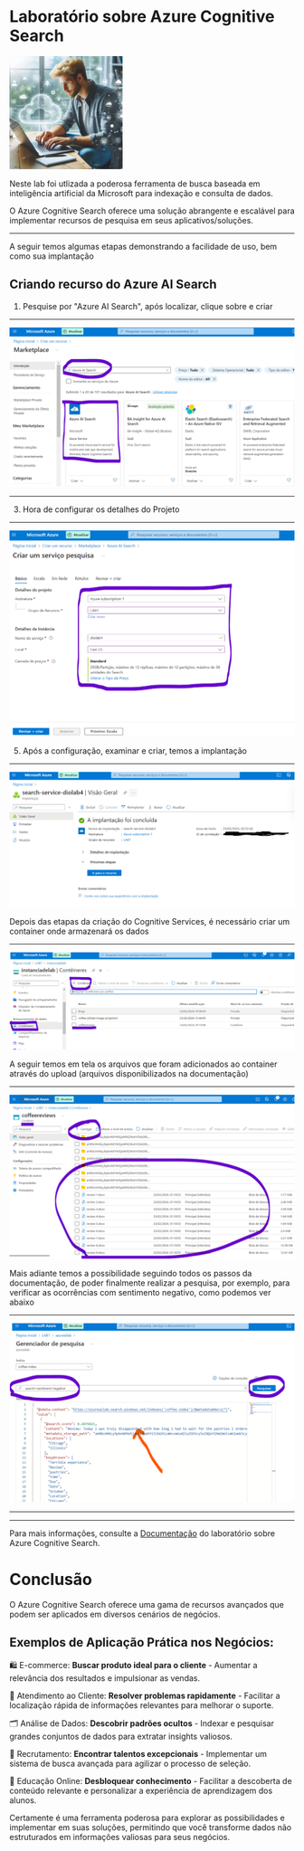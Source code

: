 
# Laboratório sobre Azure Cognitive Search
<img src="https://github.com/marcomdg/-bootcamp-microsoft-azure-ai-fundamentals/blob/8aabbc75f652f475342b7285142bfb02f6fe73c5/Lab%204%20-%20Cognitive%20Search/files/cognitive_note.jpg" width="200" height="200">

Neste lab foi utlizada a poderosa ferramenta de busca baseada em inteligência artificial da Microsoft para indexação e consulta de dados. 

O Azure Cognitive Search oferece uma solução abrangente e escalável para implementar recursos de pesquisa em seus aplicativos/soluções.

---

A seguir temos algumas etapas demonstrando a facilidade de uso, bem como sua implantação

## Criando recurso do Azure AI Search

1. Pesquise por "Azure AI Search", após localizar, clique sobre e criar
---
![Etapa1](https://github.com/marcomdg/-bootcamp-microsoft-azure-ai-fundamentals/blob/0cf430cde32696700eba342d1d0e3568cecfc7ae/Lab%204%20-%20Cognitive%20Search/files/Etapa1.png)

---

3. Hora de configurar os detalhes do Projeto
---
![Etapa2](https://github.com/marcomdg/-bootcamp-microsoft-azure-ai-fundamentals/blob/0cf430cde32696700eba342d1d0e3568cecfc7ae/Lab%204%20-%20Cognitive%20Search/files/Etapa2.png)

5. Após a configuração, examinar e criar, temos a implantação
---
![Etapa3](https://github.com/marcomdg/-bootcamp-microsoft-azure-ai-fundamentals/blob/0cf430cde32696700eba342d1d0e3568cecfc7ae/Lab%204%20-%20Cognitive%20Search/files/Etapa3.png)

Depois das etapas da criação do Cognitive Services, é necessário criar um container onde armazenará os dados

---

![Etapa4](https://github.com/marcomdg/-bootcamp-microsoft-azure-ai-fundamentals/blob/0cf430cde32696700eba342d1d0e3568cecfc7ae/Lab%204%20-%20Cognitive%20Search/files/Etapa%204.png)

A seguir temos em tela os arquivos que foram adicionados ao container através do upload (arquivos disponibilizados na documentação)

---
![Etapa5](https://github.com/marcomdg/-bootcamp-microsoft-azure-ai-fundamentals/blob/0cf430cde32696700eba342d1d0e3568cecfc7ae/Lab%204%20-%20Cognitive%20Search/files/Etapa5.png)

Mais adiante temos a possibilidade seguindo todos os passos da documentação, de poder finalmente realizar a pesquisa, por exemplo, para verificar 
as ocorrências com sentimento negativo, como podemos ver abaixo

---
![Etapa6](https://github.com/marcomdg/-bootcamp-microsoft-azure-ai-fundamentals/blob/0cf430cde32696700eba342d1d0e3568cecfc7ae/Lab%204%20-%20Cognitive%20Search/files/Etapa%206.png)


---

---
Para mais informações, consulte a [Documentação](https://microsoftlearning.github.io/mslearn-ai-fundamentals/Instructions/Labs/11-ai-search.html) do laboratório sobre Azure Cognitive Search.



# Conclusão
O Azure Cognitive Search oferece uma gama de recursos avançados que podem ser aplicados em diversos cenários de negócios.

## Exemplos de Aplicação Prática nos Negócios:

🛍 E-commerce: **Buscar produto ideal para o cliente** - Aumentar a relevância dos resultados e impulsionar as vendas.

💬 Atendimento ao Cliente: **Resolver problemas rapidamente** - Facilitar a localização rápida de informações relevantes para melhorar o suporte.

🗂 Análise de Dados: **Descobrir padrões ocultos** - Indexar e pesquisar grandes conjuntos de dados para extratar insights valiosos.

🧐 Recrutamento: **Encontrar talentos excepcionais** - Implementar um sistema de busca avançada para agilizar o processo de seleção.

🚪 Educação Online: **Desbloquear conhecimento** - Facilitar a descoberta de conteúdo relevante e personalizar a experiência de aprendizagem dos alunos.

Certamente é uma ferramenta poderosa para explorar as possibilidades e implementar em suas soluções, permitindo que você transforme dados não estruturados em informações valiosas para seus negócios.




